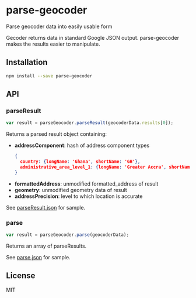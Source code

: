 # parse-geocoder

Parse geocoder data into easily usable form

Gecoder returns data in standard Google JSON output. parse-geocoder makes the results easier to manipulate.

## Installation

```sh
npm install --save parse-geocoder
```

## API

### parseResult

```javascript
var result = parseGeocoder.parseResult(geocoderData.results[0]);
```

Returns a parsed result object containing:
* __addressComponent__: hash of address component types
  ```json
  {
    country: {longName: 'Ghana', shortName: 'GH'},
    administrative_area_level_1: {longName: 'Greater Accra', shortName: 'Greater Accra'}
  }
  ```
* __formattedAddress__: unmodified formatted_address of result
* __geometry__: unmodified geometry data of result
* __addressPrecision__: level to which location is accurate

See [parseResult.json](parseResult.json) for sample.

### parse

```javascript
var result = parseGeocoder.parse(geocoderData);
```

Returns an array of parseResults.

See [parse.json](parse.json) for sample.


## License

MIT
